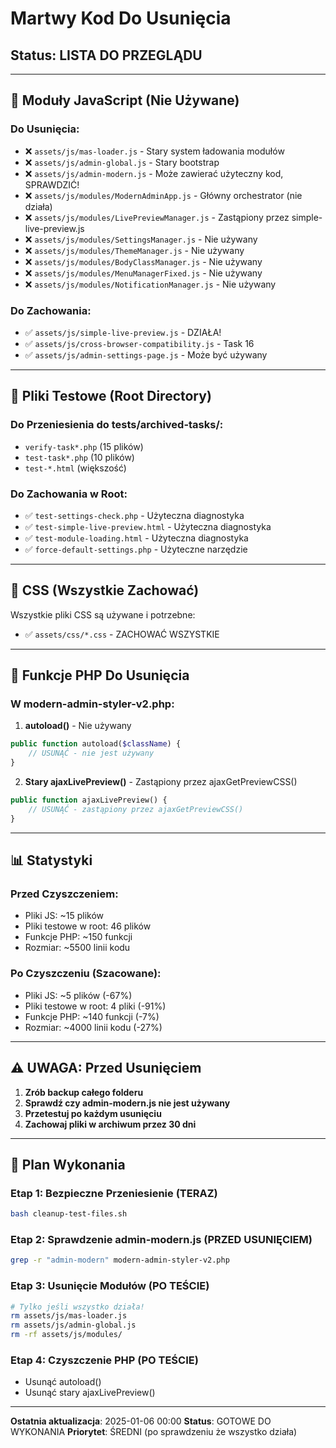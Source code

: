 # Martwy Kod Do Usunięcia

## Status: LISTA DO PRZEGLĄDU

---

## 📁 Moduły JavaScript (Nie Używane)

### Do Usunięcia:
- ❌ `assets/js/mas-loader.js` - Stary system ładowania modułów
- ❌ `assets/js/admin-global.js` - Stary bootstrap
- ❌ `assets/js/admin-modern.js` - Może zawierać użyteczny kod, SPRAWDZIĆ!
- ❌ `assets/js/modules/ModernAdminApp.js` - Główny orchestrator (nie działa)
- ❌ `assets/js/modules/LivePreviewManager.js` - Zastąpiony przez simple-live-preview.js
- ❌ `assets/js/modules/SettingsManager.js` - Nie używany
- ❌ `assets/js/modules/ThemeManager.js` - Nie używany
- ❌ `assets/js/modules/BodyClassManager.js` - Nie używany
- ❌ `assets/js/modules/MenuManagerFixed.js` - Nie używany
- ❌ `assets/js/modules/NotificationManager.js` - Nie używany

### Do Zachowania:
- ✅ `assets/js/simple-live-preview.js` - DZIAŁA!
- ✅ `assets/js/cross-browser-compatibility.js` - Task 16
- ✅ `assets/js/admin-settings-page.js` - Może być używany

---

## 📁 Pliki Testowe (Root Directory)

### Do Przeniesienia do tests/archived-tasks/:
- `verify-task*.php` (15 plików)
- `test-task*.php` (10 plików)
- `test-*.html` (większość)

### Do Zachowania w Root:
- ✅ `test-settings-check.php` - Użyteczna diagnostyka
- ✅ `test-simple-live-preview.html` - Użyteczna diagnostyka
- ✅ `test-module-loading.html` - Użyteczna diagnostyka
- ✅ `force-default-settings.php` - Użyteczne narzędzie

---

## 📁 CSS (Wszystkie Zachować)

Wszystkie pliki CSS są używane i potrzebne:
- ✅ `assets/css/*.css` - ZACHOWAĆ WSZYSTKIE

---

## 🔧 Funkcje PHP Do Usunięcia

### W modern-admin-styler-v2.php:

1. **autoload()** - Nie używany
```php
public function autoload($className) {
    // USUNĄĆ - nie jest używany
}
```

2. **Stary ajaxLivePreview()** - Zastąpiony przez ajaxGetPreviewCSS()
```php
public function ajaxLivePreview() {
    // USUNĄĆ - zastąpiony przez ajaxGetPreviewCSS()
}
```

---

## 📊 Statystyki

### Przed Czyszczeniem:
- Pliki JS: ~15 plików
- Pliki testowe w root: 46 plików
- Funkcje PHP: ~150 funkcji
- Rozmiar: ~5500 linii kodu

### Po Czyszczeniu (Szacowane):
- Pliki JS: ~5 plików (-67%)
- Pliki testowe w root: 4 pliki (-91%)
- Funkcje PHP: ~140 funkcji (-7%)
- Rozmiar: ~4000 linii kodu (-27%)

---

## ⚠️ UWAGA: Przed Usunięciem

1. **Zrób backup całego folderu**
2. **Sprawdź czy admin-modern.js nie jest używany**
3. **Przetestuj po każdym usunięciu**
4. **Zachowaj pliki w archiwum przez 30 dni**

---

## 🚀 Plan Wykonania

### Etap 1: Bezpieczne Przeniesienie (TERAZ)
```bash
bash cleanup-test-files.sh
```

### Etap 2: Sprawdzenie admin-modern.js (PRZED USUNIĘCIEM)
```bash
grep -r "admin-modern" modern-admin-styler-v2.php
```

### Etap 3: Usunięcie Modułów (PO TEŚCIE)
```bash
# Tylko jeśli wszystko działa!
rm assets/js/mas-loader.js
rm assets/js/admin-global.js
rm -rf assets/js/modules/
```

### Etap 4: Czyszczenie PHP (PO TEŚCIE)
- Usunąć autoload()
- Usunąć stary ajaxLivePreview()

---

**Ostatnia aktualizacja**: 2025-01-06 00:00
**Status**: GOTOWE DO WYKONANIA
**Priorytet**: ŚREDNI (po sprawdzeniu że wszystko działa)
